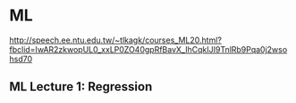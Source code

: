 # ML

<http://speech.ee.ntu.edu.tw/~tlkagk/courses_ML20.html?fbclid=IwAR2zkwopUL0_xxLP0ZO40gpRfBavX_IhCqkIJI9TnlRb9Pqa0j2wsohsd70>

## ML Lecture 1: Regression
